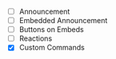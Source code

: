 - [ ] Announcement
- [ ] Embedded Announcement
- [ ] Buttons on Embeds
- [ ] Reactions
- [x] Custom Commands
